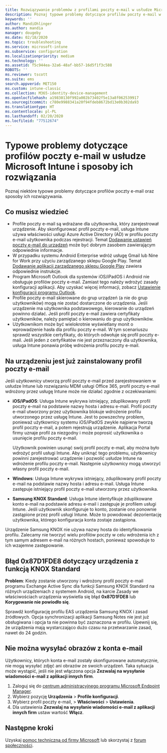 ```yaml
---
title: Rozwiązywanie problemów z profilami poczty e-mail w usłudze Microsoft Intune — Azure | Microsoft Docs
description: Poznaj typowe problemy dotyczące profilów poczty e-mail w usłudze Microsoft Intune oraz ich rozwiązania. Znajdziesz tu m.in. informacje o zduplikowanych profilach oraz błędach występujących na urządzeniach z systemem Android i funkcją Samsung KNOX Standard.
keywords: ''
author: MandiOhlinger
ms.author: mandia
manager: dougeby
ms.date: 02/18/2020
ms.topic: troubleshooting
ms.service: microsoft-intune
ms.subservice: configuration
ms.localizationpriority: medium
ms.technology: ''
ms.assetid: f5c944ea-32a6-48af-bb57-16d5f1f3c588
ROBOTS: ''
ms.reviewer: tscott
ms.suite: ems
search.appverid: MET150
ms.custom: intune-classic
ms.collection: M365-identity-device-management
ms.openlocfilehash: a19830130f992a002b73402f5e13a8f062539917
ms.sourcegitcommit: c780e9988341a20f94fdeb8672bd13e0b302da93
ms.translationtype: HT
ms.contentlocale: pl-PL
ms.lasthandoff: 02/20/2020
ms.locfileid: "77512674"
---
```

# <a name="common-issues-and-resolutions-with-email-profiles-in-microsoft-intune"></a>Typowe problemy dotyczące profilów poczty e-mail w usłudze Microsoft Intune i sposoby ich rozwiązania

Poznaj niektóre typowe problemy dotyczące profilów poczty e-mail oraz sposoby ich rozwiązywania.

## <a name="what-you-need-to-know"></a>Co musisz wiedzieć

- Profile poczty e-mail są wdrażane dla użytkownika, który zarejestrował urządzenie. Aby skonfigurować profil poczty e-mail, usługa Intune używa właściwości usługi Azure Active Directory (AD) w profilu poczty e-mail użytkownika podczas rejestracji. Temat [Dodawanie ustawień poczty e-mail do urządzeń](email-settings-configure.md) może być dobrym zasobem zawierającym odpowiednie informacje.
- W przypadku systemu Android Enterprise wdróż usługę Gmail lub Nine for Work przy użyciu zarządzanego sklepu Google Play. Temat [Dodawanie aplikacji zarządzanego sklepu Google Play](../apps/apps-add-android-for-work.md) zawiera odpowiednie instrukcje.
- Program Microsoft Outlook dla systemów iOS/iPadOS i Android nie obsługuje profilów poczty e-mail. Zamiast tego należy wdrożyć zasady konfiguracji aplikacji. Aby uzyskać więcej informacji, zobacz [Ustawienie konfiguracji programu Outlook](../apps/app-configuration-policies-outlook.md).
- Profile poczty e-mail skierowane do grup urządzeń (a nie do grup użytkowników) mogą nie zostać dostarczone do urządzenia. Jeśli urządzenie ma użytkownika podstawowego, kierowanie do urządzeń powinno działać. Jeśli profil poczty e-mail zawiera certyfikaty użytkowników, należy pamiętać o kierowaniu do grup użytkowników.
- Użytkownikom może być wielokrotnie wyświetlany monit o wprowadzenie hasła dla profilu poczty e-mail. W tym scenariuszu sprawdź wszystkie certyfikaty, do których odwołuje się profil poczty e-mail. Jeśli jeden z certyfikatów nie jest przeznaczony dla użytkownika, usługa Intune ponawia próbę wdrożenia profilu poczty e-mail.

## <a name="device-already-has-an-email-profile-installed"></a>Na urządzeniu jest już zainstalowany profil poczty e-mail

Jeśli użytkownicy utworzą profil poczty e-mail przed zarejestrowaniem w usłudze Intune lub rozwiązaniu MDM usługi Office 365, profil poczty e-mail wdrożony przez usługę Intune może nie działać zgodnie z oczekiwaniami:

- **iOS/iPadOS**: Usługa Intune wykrywa istniejący, zduplikowany profil poczty e-mail na podstawie nazwy hosta i adresu e-mail. Profil poczty e-mail utworzony przez użytkownika blokuje wdrożenie profilu utworzonego przez usługę Intune. Jest to powszechny problem, ponieważ użytkownicy systemu iOS/iPadOS zwykle najpierw tworzą profil poczty e-mail, a potem rejestrują urządzenie. Aplikacja Portal firmy uznaje profil za niezgodny i może poprosić użytkownika o usunięcie profilu poczty e-mail.

  Użytkownik powinien usunąć swój profil poczty e-mail, aby można było wdrożyć profil usługi Intune. Aby uniknąć tego problemu, użytkownicy powinni zarejestrować urządzenie i pozwolić usłudze Intune na wdrożenie profilu poczty e-mail. Następnie użytkownicy mogą utworzyć własny profil poczty e-mail.

- **Windows**: Usługa Intune wykrywa istniejący, zduplikowany profil poczty e-mail na podstawie nazwy hosta i adresu e-mail. Usługa Intune zastępuje istniejący profil poczty e-mail utworzony przez użytkownika.

- **Samsung KNOX Standard**: Usługa Intune identyfikuje zduplikowane konto e-mail na podstawie adresu e-mail i zastępuje je profilem usługi Intune. Jeśli użytkownik skonfiguruje to konto, zostanie ono ponownie zastąpione przez profil usługi Intune. Może to powodować dezorientację użytkownika, którego konfiguracja konta zostaje zastąpiona.

Urządzenie Samsung KNOX nie używa nazwy hosta do identyfikowania profilu. Zalecamy nie tworzyć wielu profilów poczty w celu wdrożenia ich z tym samym adresem e-mail na różnych hostach, ponieważ spowoduje to ich wzajemne zastępowanie.

## <a name="error-0x87d1fde8-for-knox-standard-device"></a>Błąd 0x87D1FDE8 dotyczący urządzenia z funkcją KNOX Standard

**Problem**: Kiedy zostanie utworzony i wdrożony profil poczty e-mail programu Exchange Active Sync dla funkcji Samsung KNOX Standard na różnych urządzeniach z systemem Android, na karcie Zasady we właściwościach urządzenia wyświetla się błąd **0x87D1FDE8** lub **Korygowanie nie powiodło się**.

Sprawdź konfigurację profilu EAS urządzenia Samsung KNOX i zasad źródłowych. Opcja synchronizacji aplikacji Samsung Notes nie jest już obsługiwana i opcja ta nie powinna być zaznaczona w profilu. Upewnij się, że urządzenia mają wystarczająco dużo czasu na przetwarzanie zasad, nawet do 24 godzin.

## <a name="unable-to-send-images-from--email-account"></a>Nie można wysyłać obrazów z konta e-mail

Użytkownicy, których konta e-mail zostały skonfigurowane automatycznie, nie mogą wysyłać zdjęć ani obrazów ze swoich urządzeń. Taka sytuacja może wystąpić, jeśli nie jest włączona opcja **Zezwalaj na wysyłanie wiadomości e-mail z aplikacji innych firm**.

1. Zaloguj się do [centrum administracyjnego programu Microsoft Endpoint Manager](https://go.microsoft.com/fwlink/?linkid=2109431).
2. Wybierz pozycję **Urządzenia** > **Profile konfiguracji**.
3. Wybierz profil poczty e-mail, > **Właściwości** > **Ustawienia**.
4. Dla ustawienia **Zezwalaj na wysyłanie wiadomości e-mail z aplikacji innych firm** ustaw wartość **Włącz**.

## <a name="next-steps"></a>Następne kroki

Uzyskaj [pomoc techniczną od firmy Microsoft](../fundamentals/get-support.md) lub skorzystaj z [forum społeczności](https://social.technet.microsoft.com/Forums/en-US/home?category=microsoftintune).
